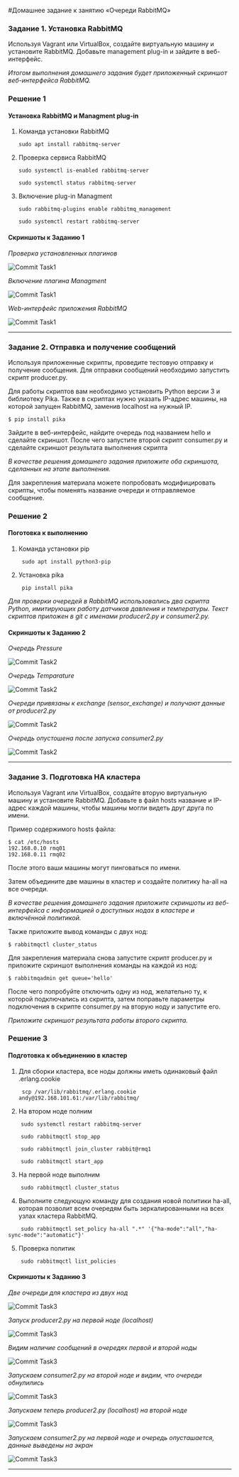 #Домашнее задание к занятию  «Очереди RabbitMQ»

### Задание 1. Установка RabbitMQ

Используя Vagrant или VirtualBox, создайте виртуальную машину и установите RabbitMQ.
Добавьте management plug-in и зайдите в веб-интерфейс.

*Итогом выполнения домашнего задания будет приложенный скриншот веб-интерфейса RabbitMQ.*


### Решение 1


#### Установка RabbitMQ и Managment plug-in

1. Команда установки RabbitMQ

	`sudo apt install rabbitmq-server`

2. Проверка сервиса RabbitMQ

	`sudo systemctl is-enabled rabbitmq-server`

	`sudo systemctl status rabbitmq-server`

4. Включение plug-in Managment

	`sudo rabbitmq-plugins enable rabbitmq_management`

	`sudo systemctl restart rabbitmq-server`
  
#### Скриншоты к Заданию 1

*Проверка установленных плагинов*

![Commit Task1](https://github.com/AndrewZnamenskiy/RabbitMQ/blob/main/img/task1p1.png)


*Включение плагина Managment*

![Commit Task1](https://github.com/AndrewZnamenskiy/RabbitMQ/blob/main/img/task1p2.png)


*Web-интерфейс приложения RabbitMQ*

![Commit Task1](https://github.com/AndrewZnamenskiy/RabbitMQ/blob/main/img/task1p3.png)



---

### Задание 2. Отправка и получение сообщений

Используя приложенные скрипты, проведите тестовую отправку и получение сообщения.
Для отправки сообщений необходимо запустить скрипт producer.py.

Для работы скриптов вам необходимо установить Python версии 3 и библиотеку Pika.
Также в скриптах нужно указать IP-адрес машины, на которой запущен RabbitMQ, заменив localhost на нужный IP.

```shell script
$ pip install pika
```

Зайдите в веб-интерфейс, найдите очередь под названием hello и сделайте скриншот.
После чего запустите второй скрипт consumer.py и сделайте скриншот результата выполнения скрипта

*В качестве решения домашнего задания приложите оба скриншота, сделанных на этапе выполнения.*

Для закрепления материала можете попробовать модифицировать скрипты, чтобы поменять название очереди и отправляемое сообщение.


### Решение 2


#### Поготовка к выполнению

1. Команда установки pip

        sudo apt install python3-pip

2. Установка pika

        pip install pika

*Для проверки очередей в RabbitMQ использовались два скрипта Python, имитирующих работу датчиков*
*давления и температуры. Текст скриптов приложен в git c именами producer2.py и consumer2.py.*

#### Скриншоты к Заданию 2

*Очередь Pressure*

![Commit Task2](https://github.com/AndrewZnamenskiy/RabbitMQ/blob/main/img/task2p1.png)


*Очередь Temparature*

![Commit Task2](https://github.com/AndrewZnamenskiy/RabbitMQ/blob/main/img/task2p2.png)


*Очереди привязаны к exchange (sensor_exchange) и получают данные от producer2.py*

![Commit Task2](https://github.com/AndrewZnamenskiy/RabbitMQ/blob/main/img/task2p3.png)


*Очередь опустошена после запуска consumer2.py*

![Commit Task2](https://github.com/AndrewZnamenskiy/RabbitMQ/blob/main/img/task2p4.png)



---

### Задание 3. Подготовка HA кластера

Используя Vagrant или VirtualBox, создайте вторую виртуальную машину и установите RabbitMQ.
Добавьте в файл hosts название и IP-адрес каждой машины, чтобы машины могли видеть друг друга по имени.

Пример содержимого hosts файла:
```shell script
$ cat /etc/hosts
192.168.0.10 rmq01
192.168.0.11 rmq02
```
После этого ваши машины могут пинговаться по имени.

Затем объедините две машины в кластер и создайте политику ha-all на все очереди.

*В качестве решения домашнего задания приложите скриншоты из веб-интерфейса с информацией о доступных нодах в кластере и включённой политикой.*

Также приложите вывод команды с двух нод:

```shell script
$ rabbitmqctl cluster_status
```

Для закрепления материала снова запустите скрипт producer.py и приложите скриншот выполнения команды на каждой из нод:

```shell script
$ rabbitmqadmin get queue='hello'
```

После чего попробуйте отключить одну из нод, желательно ту, к которой подключались из скрипта, затем поправьте параметры подключения в скрипте consumer.py на вторую ноду и запустите его.

*Приложите скриншот результата работы второго скрипта.*


### Решение 3


#### Подготовка к объединению в кластер

1. Для сборки кластера, все ноды должны иметь одинаковый файл .erlang.cookie

        scp /var/lib/rabbitmq/.erlang.cookie andy@192.168.101.61:/var/lib/rabbitmq/

2. На втором ноде полним
```
	sudo systemctl restart rabbitmq-server
	
	sudo rabbitmqctl stop_app

	sudo rabbitmqctl join_cluster rabbit@rmq1

	sudo rabbitmqctl start_app
```
3. На первой ноде выполним
```
	sudo rabbitmqctl cluster_status
```
4. Выполните следующую команду для создания новой политики ha-all, которая позволит всем очередям быть зеркалированными на всех узлах кластера RabbitMQ.
```
	sudo rabbitmqctl set_policy ha-all ".*" '{"ha-mode":"all","ha-sync-mode":"automatic"}'
```
5. Проверка политик
```
	sudo rabbitmqctl list_policies
```

#### Скриншоты к Заданию 3

*Две очереди для кластера из двух нод*

![Commit Task3](https://github.com/AndrewZnamenskiy/RabbitMQ/blob/main/img/task3p1.png)


*Запуск producer2.py на первой ноде (localhost)*

![Commit Task3](https://github.com/AndrewZnamenskiy/RabbitMQ/blob/main/img/task3p2.png)


*Видим наличие сообщений в очередях первой и второй ноды*

![Commit Task3](https://github.com/AndrewZnamenskiy/RabbitMQ/blob/main/img/task3p3.png)


*Запускаем consumer2.py на второй ноде и видим, что очереди обнулились*

![Commit Task3](https://github.com/AndrewZnamenskiy/RabbitMQ/blob/main/img/task3p4.png)


*Запускаем теперь producer2.py (localhost) на второй ноде*

![Commit Task3](https://github.com/AndrewZnamenskiy/RabbitMQ/blob/main/img/task3p5.png)


*Запускаем consumer2.py на первой ноде и очередь опусташается, данные выведены на экран*

![Commit Task3](https://github.com/AndrewZnamenskiy/RabbitMQ/blob/main/img/task3p6.png)


----

